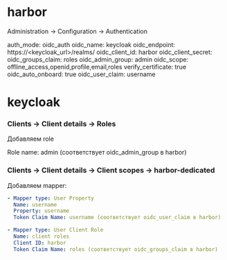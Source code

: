 # harbor
Administration -> Configuration -> Authentication

auth_mode: oidc_auth
oidc_name: keycloak
oidc_endpoint: https://<keycloak_url>/realms/<realm-name>
oidc_client_id: harbor
oidc_client_secret: <keycloak-client-harbor-secret>
oidc_groups_claim: roles
oidc_admin_group: admin
oidc_scope: offline_access,openid,profile,email,roles
verify_certificate: true
oidc_auto_onboard: true
oidc_user_claim: username

# keycloak
### Clients -> Client details -> Roles

Добавляем role

Role name: admin (соответствует oidc_admin_group в harbor)

### Clients -> Client details -> Client scopes -> harbor-dedicated

Добавляем mapper:
```yml
- Mapper type: User Property
  Name: username
  Property: username
  Token Claim Name: username (соответствует oidc_user_claim в harbor)

- Mapper type: User Client Role
  Name: client roles
  Client ID: harbor
  Token Claim Name: roles (соответствует oidc_groups_claim в harbor)
```
